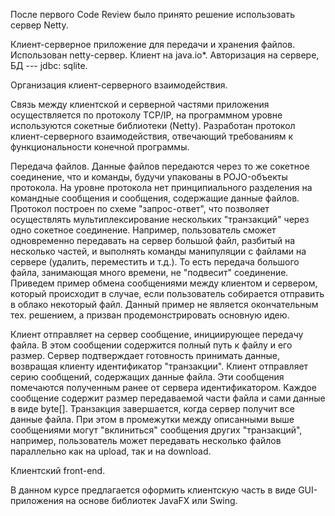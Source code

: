 После первого Code Review было принято решение использовать
сервер Netty.

Клиент-серверное приложение для передачи и хранения файлов. 
Использован netty-сервер. Клиент на java.io*. 
Авторизация на сервере, БД --- jdbc: sqlite.

Организация клиент-серверного взаимодействия.

Связь между клиентской и серверной частями приложения осуществляется
по протоколу TCP/IP, на программном уровне используются сокетные
библиотеки (Netty).
Разработан протокол клиент-серверного взаимодействия, 
отвечающий требованиям к функциональности конечной программы.

Передача файлов.
Данные файлов передаются через то же сокетное соединение, 
что и команды, будучи упакованы в POJO-объекты протокола. 
На уровне протокола нет принципиального разделения на командные 
сообщения и сообщения, содержащие данные файлов. 
Протокол построен по схеме "запрос-ответ", что позволяет 
осуществлять мультиплексирование нескольких "транзакций" через 
одно сокетное соединение. Например, пользователь сможет 
одновременно передавать на сервер большой файл, разбитый на 
несколько частей, и выполнять команды манипуляции с файлами на 
сервере (удалить, переместить и т.д.). То есть передача большого 
файла, занимающая много времени, не "подвесит" соединение. 
Приведем пример обмена сообщениями между клиентом и сервером, 
который происходит в случае, если пользователь собирается 
отправить в облако некоторый файл. Данный пример не является 
окончательным тех. решением, а призван продемонстрировать 
основную идею.

Клиент отправляет на сервер сообщение, инициирующее передачу файла.
В этом сообщении содержится полный путь к файлу и его размер.
Сервер подтверждает готовность принимать данные, возвращая клиенту
идентификатор "транзакции".
Клиент отправляет серию сообщений, содержащих данные файла. 
Эти сообщения помечаются полученным ранее от сервера 
идентификатором. Каждое сообщение содержит размер передаваемой 
части файла и сами данные в виде byte[].
Транзакция завершается, когда сервер получит все данные файла.
При этом в промежутки между описанными выше сообщениями могут 
"вклиниться" сообщения других "транзакций", например, пользователь
может передавать несколько файлов параллельно как на upload, 
так и на download.

Клиентский front-end.

В данном курсе предлагается оформить клиентскую часть в виде 
GUI-приложения на основе библиотек JavaFX или Swing.